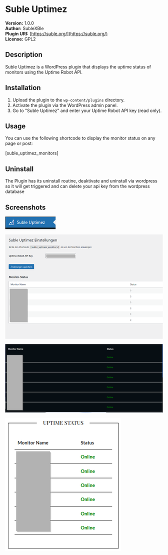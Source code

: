 # Suble Uptimez

**Version:** 1.0.0  
**Author:** SubleXBle  
**Plugin URI:** [https://suble.org/](https://suble.org/)  
**License:** GPL2

## Description
Suble Uptimez is a WordPress plugin that displays the uptime status of monitors using the Uptime Robot API.

## Installation
1. Upload the plugin to the `wp-content/plugins` directory.
2. Activate the plugin via the WordPress admin panel.
3. Go to "Suble Uptimez" and enter your Uptime Robot API key (read only).

## Usage
You can use the following shortcode to display the monitor status on any page or post:

[suble_uptimez_monitors]

## Uninstall
The Plugin has its uninstall routine, deaktivate and uninstall via wordpress so it will get triggered and can delete your api key from the wordpress database

## Screenshots

![Plugin-Bild](assets/screenshot-5.png)

![Plugin-Bild](assets/screenshot-6.png)

![Plugin-Bild](assets/screenshot-7.png)

![Plugin-Bild](assets/screenshot-8.png)
